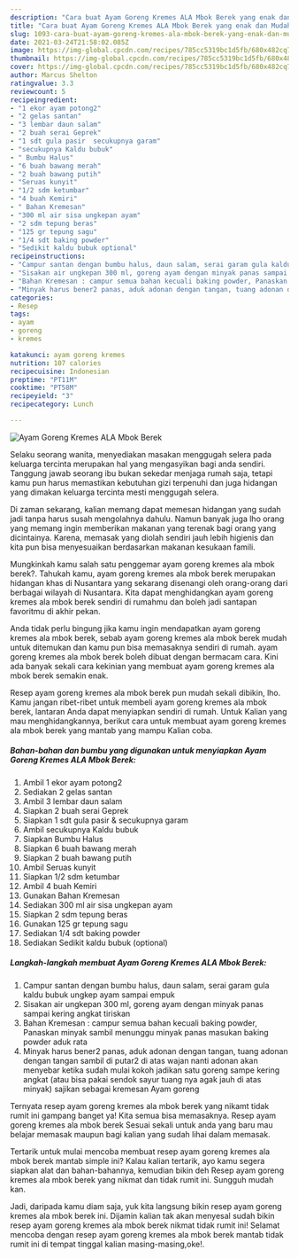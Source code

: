 ```yaml
---
description: "Cara buat Ayam Goreng Kremes ALA Mbok Berek yang enak dan Mudah Dibuat"
title: "Cara buat Ayam Goreng Kremes ALA Mbok Berek yang enak dan Mudah Dibuat"
slug: 1093-cara-buat-ayam-goreng-kremes-ala-mbok-berek-yang-enak-dan-mudah-dibuat
date: 2021-03-24T21:58:02.085Z
image: https://img-global.cpcdn.com/recipes/785cc5319bc1d5fb/680x482cq70/ayam-goreng-kremes-ala-mbok-berek-foto-resep-utama.jpg
thumbnail: https://img-global.cpcdn.com/recipes/785cc5319bc1d5fb/680x482cq70/ayam-goreng-kremes-ala-mbok-berek-foto-resep-utama.jpg
cover: https://img-global.cpcdn.com/recipes/785cc5319bc1d5fb/680x482cq70/ayam-goreng-kremes-ala-mbok-berek-foto-resep-utama.jpg
author: Marcus Shelton
ratingvalue: 3.3
reviewcount: 5
recipeingredient:
- "1 ekor ayam potong2"
- "2 gelas santan"
- "3 lembar daun salam"
- "2 buah serai Geprek"
- "1 sdt gula pasir  secukupnya garam"
- "secukupnya Kaldu bubuk"
- " Bumbu Halus"
- "6 buah bawang merah"
- "2 buah bawang putih"
- "Seruas kunyit"
- "1/2 sdm ketumbar"
- "4 buah Kemiri"
- " Bahan Kremesan"
- "300 ml air sisa ungkepan ayam"
- "2 sdm tepung beras"
- "125 gr tepung sagu"
- "1/4 sdt baking powder"
- "Sedikit kaldu bubuk optional"
recipeinstructions:
- "Campur santan dengan bumbu halus, daun salam, serai garam gula kaldu bubuk ungkep ayam sampai empuk"
- "Sisakan air ungkepan 300 ml, goreng ayam dengan minyak panas sampai kering angkat tiriskan"
- "Bahan Kremesan : campur semua bahan kecuali baking powder, Panaskan minyak sambil menunggu minyak panas masukan baking powder aduk rata"
- "Minyak harus bener2 panas, aduk adonan dengan tangan, tuang adonan dengan tangan sambil di putar2 di atas wajan nanti adonan akan menyebar ketika sudah mulai kokoh jadikan satu goreng sampe kering angkat (atau bisa pakai sendok sayur tuang nya agak jauh di atas minyak) sajikan sebagai kremesan Ayam goreng"
categories:
- Resep
tags:
- ayam
- goreng
- kremes

katakunci: ayam goreng kremes 
nutrition: 107 calories
recipecuisine: Indonesian
preptime: "PT11M"
cooktime: "PT58M"
recipeyield: "3"
recipecategory: Lunch

---
```



![Ayam Goreng Kremes ALA Mbok Berek](https://img-global.cpcdn.com/recipes/785cc5319bc1d5fb/680x482cq70/ayam-goreng-kremes-ala-mbok-berek-foto-resep-utama.jpg)

Selaku seorang wanita, menyediakan masakan menggugah selera pada keluarga tercinta merupakan hal yang mengasyikan bagi anda sendiri. Tanggung jawab seorang ibu bukan sekedar menjaga rumah saja, tetapi kamu pun harus memastikan kebutuhan gizi terpenuhi dan juga hidangan yang dimakan keluarga tercinta mesti menggugah selera.

Di zaman  sekarang, kalian memang dapat memesan hidangan yang sudah jadi tanpa harus susah mengolahnya dahulu. Namun banyak juga lho orang yang memang ingin memberikan makanan yang terenak bagi orang yang dicintainya. Karena, memasak yang diolah sendiri jauh lebih higienis dan kita pun bisa menyesuaikan berdasarkan makanan kesukaan famili. 



Mungkinkah kamu salah satu penggemar ayam goreng kremes ala mbok berek?. Tahukah kamu, ayam goreng kremes ala mbok berek merupakan hidangan khas di Nusantara yang sekarang disenangi oleh orang-orang dari berbagai wilayah di Nusantara. Kita dapat menghidangkan ayam goreng kremes ala mbok berek sendiri di rumahmu dan boleh jadi santapan favoritmu di akhir pekan.

Anda tidak perlu bingung jika kamu ingin mendapatkan ayam goreng kremes ala mbok berek, sebab ayam goreng kremes ala mbok berek mudah untuk ditemukan dan kamu pun bisa memasaknya sendiri di rumah. ayam goreng kremes ala mbok berek boleh dibuat dengan bermacam cara. Kini ada banyak sekali cara kekinian yang membuat ayam goreng kremes ala mbok berek semakin enak.

Resep ayam goreng kremes ala mbok berek pun mudah sekali dibikin, lho. Kamu jangan ribet-ribet untuk membeli ayam goreng kremes ala mbok berek, lantaran Anda dapat menyiapkan sendiri di rumah. Untuk Kalian yang mau menghidangkannya, berikut cara untuk membuat ayam goreng kremes ala mbok berek yang mantab yang mampu Kalian coba.

<!--inarticleads1-->

##### Bahan-bahan dan bumbu yang digunakan untuk menyiapkan Ayam Goreng Kremes ALA Mbok Berek:

1. Ambil 1 ekor ayam potong2
1. Sediakan 2 gelas santan
1. Ambil 3 lembar daun salam
1. Siapkan 2 buah serai Geprek
1. Siapkan 1 sdt gula pasir &amp; secukupnya garam
1. Ambil secukupnya Kaldu bubuk
1. Siapkan  Bumbu Halus
1. Siapkan 6 buah bawang merah
1. Siapkan 2 buah bawang putih
1. Ambil Seruas kunyit
1. Siapkan 1/2 sdm ketumbar
1. Ambil 4 buah Kemiri
1. Gunakan  Bahan Kremesan
1. Sediakan 300 ml air sisa ungkepan ayam
1. Siapkan 2 sdm tepung beras
1. Gunakan 125 gr tepung sagu
1. Sediakan 1/4 sdt baking powder
1. Sediakan Sedikit kaldu bubuk (optional)




<!--inarticleads2-->

##### Langkah-langkah membuat Ayam Goreng Kremes ALA Mbok Berek:

1. Campur santan dengan bumbu halus, daun salam, serai garam gula kaldu bubuk ungkep ayam sampai empuk
1. Sisakan air ungkepan 300 ml, goreng ayam dengan minyak panas sampai kering angkat tiriskan
1. Bahan Kremesan : campur semua bahan kecuali baking powder, Panaskan minyak sambil menunggu minyak panas masukan baking powder aduk rata
1. Minyak harus bener2 panas, aduk adonan dengan tangan, tuang adonan dengan tangan sambil di putar2 di atas wajan nanti adonan akan menyebar ketika sudah mulai kokoh jadikan satu goreng sampe kering angkat (atau bisa pakai sendok sayur tuang nya agak jauh di atas minyak) sajikan sebagai kremesan Ayam goreng




Ternyata resep ayam goreng kremes ala mbok berek yang nikamt tidak rumit ini gampang banget ya! Kita semua bisa memasaknya. Resep ayam goreng kremes ala mbok berek Sesuai sekali untuk anda yang baru mau belajar memasak maupun bagi kalian yang sudah lihai dalam memasak.

Tertarik untuk mulai mencoba membuat resep ayam goreng kremes ala mbok berek mantab simple ini? Kalau kalian tertarik, ayo kamu segera siapkan alat dan bahan-bahannya, kemudian bikin deh Resep ayam goreng kremes ala mbok berek yang nikmat dan tidak rumit ini. Sungguh mudah kan. 

Jadi, daripada kamu diam saja, yuk kita langsung bikin resep ayam goreng kremes ala mbok berek ini. Dijamin kalian tak akan menyesal sudah bikin resep ayam goreng kremes ala mbok berek nikmat tidak rumit ini! Selamat mencoba dengan resep ayam goreng kremes ala mbok berek mantab tidak rumit ini di tempat tinggal kalian masing-masing,oke!.

